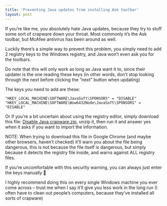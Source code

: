 ```yaml
---
title: 'Preventing Java updates from installing Ask toolbar'
layout: post
---
```


If you’re like me, you absolutely hate Java updates, because they try to stuff some sort of crapware down your throat. Most commonly it’s the Ask toolbar, but McAfee antivirus has been around as well.

Luckily there’s a simple way to prevent this problem, you simply need to add 2 registry keys to the Windows registry, and Java won’t even ask you for the toolbars.

Do note that this will only work as long as Java want it to, since their updater is the one reading these keys (in other words, don’t stop looking through the next before clicking the “next” button when updating)

The keys you need to add are these:

`"HKEY_LOCAL_MACHINE\SOFTWARE\JavaSoft\SPONSORS" = "DISABLE"
"HKEY_LOCAL_MACHINE\SOFTWARE\Wow6432Node\JavaSoft\SPONSORS" = "DISABLE"`

Or if you’re a bit uncertain about using the registry editor, simply download this file: [Disable Java crapware.zip](http://www.ckode.dk/wordpress/wp-content/uploads/2014/03/Disable-Java-crapware.zip), unzip it, then run it and answer yes when it asks if you want to import the information.

NOTE: When trying to download this file in Google Chrome (and maybe other browsers, haven’t checked) it’ll warn you about the file being dangerous, this is not because the file itself is dangerous, but simply because it detects the registry file inside, and warns against ALL registry files.

If you’re uncomfortable with this security warning, you can always just enter the keys manually 🙂

I highly recommend doing this on every single Windows machine you ever come across – trust me when I say it’ll give you less work in the long run (I often have to clean out people’s computers, because they’ve installed all sorts of crapware)